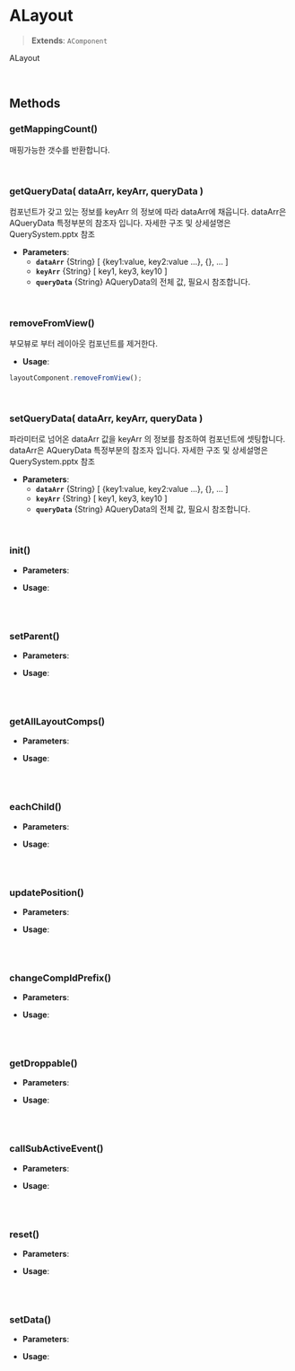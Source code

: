 # ALayout
> **Extends**: `AComponent`

ALayout

<br/>

## Methods

### getMappingCount()

매핑가능한 갯수를 반환합니다.

<br/>

### getQueryData( dataArr, keyArr, queryData )

컴포넌트가 갖고 있는 정보를 keyArr 의 정보에 따라 dataArr에 채웁니다. dataArr은 AQueryData 특정부분의 참조자 입니다. 자세한 구조 및 상세설명은 QuerySystem.pptx 참조

* **Parameters**: 
	* **`dataArr`** {String} [ {key1:value, key2:value ...}, {}, ... ]
	* **`keyArr`** {String} [ key1, key3, key10 ]
	* **`queryData`** {String} AQueryData의 전체 값, 필요시 참조합니다.

<br/>

### removeFromView()

부모뷰로 부터 레이아웃 컴포넌트를 제거한다.

* **Usage**: 
```js
layoutComponent.removeFromView();
```

<br/>

### setQueryData( dataArr, keyArr, queryData )

파라미터로 넘어온 dataArr 값을 keyArr 의 정보를 참조하여 컴포넌트에 셋팅합니다. dataArr은 AQueryData 특정부분의 참조자 입니다. 자세한 구조 및 상세설명은 QuerySystem.pptx 참조

* **Parameters**: 
	* **`dataArr`** {String} [ {key1:value, key2:value ...}, {}, ... ]
	* **`keyArr`** {String} [ key1, key3, key10 ]
	* **`queryData`** {String} AQueryData의 전체 값, 필요시 참조합니다.

<br/>

### init()



* **Parameters**: 

* **Usage**: 
```js

```

<br/>


### setParent()



* **Parameters**: 

* **Usage**: 
```js

```

<br/>


### getAllLayoutComps()



* **Parameters**: 

* **Usage**: 
```js

```

<br/>


### eachChild()



* **Parameters**: 

* **Usage**: 
```js

```

<br/>


### updatePosition()



* **Parameters**: 

* **Usage**: 
```js

```

<br/>


### changeCompIdPrefix()



* **Parameters**: 

* **Usage**: 
```js

```

<br/>


### getDroppable()



* **Parameters**: 

* **Usage**: 
```js

```

<br/>


### callSubActiveEvent()



* **Parameters**: 

* **Usage**: 
```js

```

<br/>


### reset()



* **Parameters**: 

* **Usage**: 
```js

```

<br/>


### setData()



* **Parameters**: 

* **Usage**: 
```js

```

<br/>
<br/>
